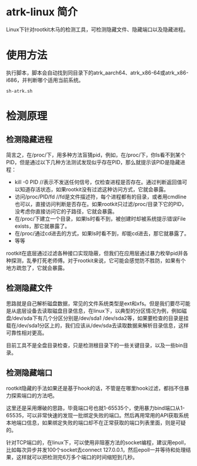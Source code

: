 # atrk-linux 简介
Linux下针对rootkit木马的检测工具，可检测隐藏文件、隐藏端口以及隐藏进程。

# 使用方法

执行脚本，脚本会自动找到同目录下的atrk_aarch64、atrk_x86-64或atrk_x86-i686，并判断哪个适用当前系统。
```
sh-atrk.sh
```

# 检测原理

## 检测隐藏进程

简言之，在/proc/下，用多种方法盲猜pid，例如，在/proc/下，你ls看不到某个PID，但是通过以下几种方法测试发现似乎存在PID，那么就提示该PID是隐藏进程：
 - kill -0 PID  //表示不发送任何信号，仅检查进程是否存在。通过判断返回值可以知道存活状态，如果rootkit没有过滤这种访问方式，它就会暴露。
 - 访问/proc/PID/fd //fd是文件描述符，每个进程都有的目录，或者用cmdline也可以，直接访问判断是否存在。如果rootkit只过滤/proc/目录下它的PID，没考虑你直接访问它的子路径，它就会暴露。
 - 在/proc/下建立一个目录，如果ls时看不到，被创建时却被系统提示错误File exists，那它就暴露了。
 - 在/proc/通过cd进去的方式，如果ls时看不到，却能cd进去，那它就暴露了。
 - 等等

rootkit在底层通过过滤各种接口实现隐蔽，但我们在应用层通过暴力枚举pid并各种探测，乱拳打死老师傅。对于rootkit来说，它可能会感觉防不胜防，如果有个地方疏忽了，它就会暴露。


## 检测隐藏文件

思路就是自己解析磁盘数据，常见的文件系统类型是ext和xfs。但是我们要尽可能是从底层设备去读取磁盘目录信息，在linux下，以典型的分区情况为例，例如磁盘/dev/sda下有几个分区分别是/dev/sda1 /dev/sda2等，如果要检查的目录是挂载在/dev/sda1分区上的，我们应该从/dev/sda去读取数据来解析目录信息，这样可靠性相对更高。

目前工具不是全盘目录检查，只是检测根目录下的一些关键目录，以及一些bin目录。

## 检测隐藏端口

rootkit隐藏的手法如果还是基于hook的话，不管是在哪里hook过滤，都挡不住暴力探索端口的方法吧。

这里还是采用爆破的思路，毕竟端口号也就1-65535个，使用暴力bind端口从1-65535，可以非常快速的发现一批绑定失败的端口。然后再用常用的API获取系统本地端口信息，如果绑定失败的端口却不在正常获取的端口列表里面，则是可疑的。

针对TCP端口的，在linux下，可以使用非阻塞方法的socket编程，建议用epoll，比如每次异步并发100个socket去connect 127.0.0.1，然后epoll一并等待和处理结果，这样就可以把检测完6万多个端口的时间缩短到几秒。
